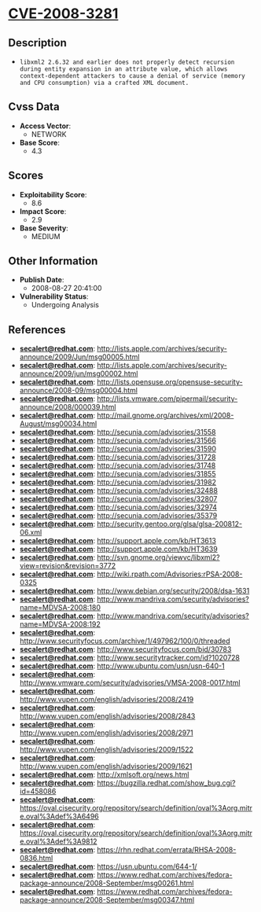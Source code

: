 
# [CVE-2008-3281](http://lists.apple.com/archives/security-announce/2009/Jun/msg00005.html)

## Description

- `libxml2 2.6.32 and earlier does not properly detect recursion during entity expansion in an attribute value, which allows context-dependent attackers to cause a denial of service (memory and CPU consumption) via a crafted XML document.`

## Cvss Data

- **Access Vector**:
  - NETWORK
- **Base Score**:
  - 4.3

## Scores

- **Exploitability Score**:
  - 8.6
- **Impact Score**:
  - 2.9
- **Base Severity**:
  - MEDIUM

## Other Information

- **Publish Date**:
  - 2008-08-27 20:41:00
- **Vulnerability Status**:
  - Undergoing Analysis

## References

- **secalert@redhat.com**: http://lists.apple.com/archives/security-announce/2009/Jun/msg00005.html
- **secalert@redhat.com**: http://lists.apple.com/archives/security-announce/2009/jun/msg00002.html
- **secalert@redhat.com**: http://lists.opensuse.org/opensuse-security-announce/2008-09/msg00004.html
- **secalert@redhat.com**: http://lists.vmware.com/pipermail/security-announce/2008/000039.html
- **secalert@redhat.com**: http://mail.gnome.org/archives/xml/2008-August/msg00034.html
- **secalert@redhat.com**: http://secunia.com/advisories/31558
- **secalert@redhat.com**: http://secunia.com/advisories/31566
- **secalert@redhat.com**: http://secunia.com/advisories/31590
- **secalert@redhat.com**: http://secunia.com/advisories/31728
- **secalert@redhat.com**: http://secunia.com/advisories/31748
- **secalert@redhat.com**: http://secunia.com/advisories/31855
- **secalert@redhat.com**: http://secunia.com/advisories/31982
- **secalert@redhat.com**: http://secunia.com/advisories/32488
- **secalert@redhat.com**: http://secunia.com/advisories/32807
- **secalert@redhat.com**: http://secunia.com/advisories/32974
- **secalert@redhat.com**: http://secunia.com/advisories/35379
- **secalert@redhat.com**: http://security.gentoo.org/glsa/glsa-200812-06.xml
- **secalert@redhat.com**: http://support.apple.com/kb/HT3613
- **secalert@redhat.com**: http://support.apple.com/kb/HT3639
- **secalert@redhat.com**: http://svn.gnome.org/viewvc/libxml2?view=revision&revision=3772
- **secalert@redhat.com**: http://wiki.rpath.com/Advisories:rPSA-2008-0325
- **secalert@redhat.com**: http://www.debian.org/security/2008/dsa-1631
- **secalert@redhat.com**: http://www.mandriva.com/security/advisories?name=MDVSA-2008:180
- **secalert@redhat.com**: http://www.mandriva.com/security/advisories?name=MDVSA-2008:192
- **secalert@redhat.com**: http://www.securityfocus.com/archive/1/497962/100/0/threaded
- **secalert@redhat.com**: http://www.securityfocus.com/bid/30783
- **secalert@redhat.com**: http://www.securitytracker.com/id?1020728
- **secalert@redhat.com**: http://www.ubuntu.com/usn/usn-640-1
- **secalert@redhat.com**: http://www.vmware.com/security/advisories/VMSA-2008-0017.html
- **secalert@redhat.com**: http://www.vupen.com/english/advisories/2008/2419
- **secalert@redhat.com**: http://www.vupen.com/english/advisories/2008/2843
- **secalert@redhat.com**: http://www.vupen.com/english/advisories/2008/2971
- **secalert@redhat.com**: http://www.vupen.com/english/advisories/2009/1522
- **secalert@redhat.com**: http://www.vupen.com/english/advisories/2009/1621
- **secalert@redhat.com**: http://xmlsoft.org/news.html
- **secalert@redhat.com**: https://bugzilla.redhat.com/show_bug.cgi?id=458086
- **secalert@redhat.com**: https://oval.cisecurity.org/repository/search/definition/oval%3Aorg.mitre.oval%3Adef%3A6496
- **secalert@redhat.com**: https://oval.cisecurity.org/repository/search/definition/oval%3Aorg.mitre.oval%3Adef%3A9812
- **secalert@redhat.com**: https://rhn.redhat.com/errata/RHSA-2008-0836.html
- **secalert@redhat.com**: https://usn.ubuntu.com/644-1/
- **secalert@redhat.com**: https://www.redhat.com/archives/fedora-package-announce/2008-September/msg00261.html
- **secalert@redhat.com**: https://www.redhat.com/archives/fedora-package-announce/2008-September/msg00347.html

